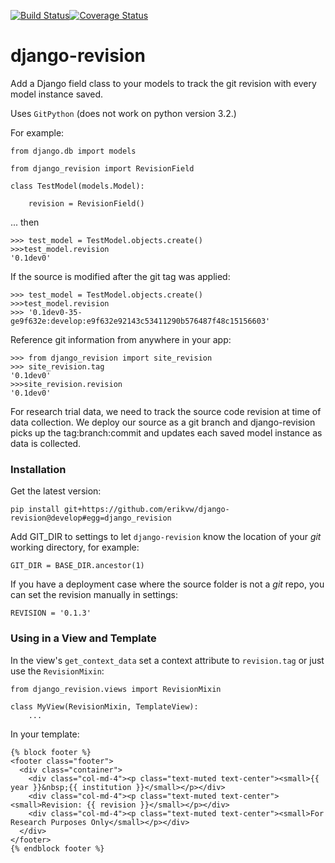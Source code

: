 [![Build Status](https://travis-ci.org/erikvw/django-revision.svg?branch=master)](https://travis-ci.org/erikvw/django-revision)[![Coverage Status](https://coveralls.io/repos/erikvw/django-revision/badge.svg)](https://coveralls.io/r/erikvw/django-revision)

# django-revision

Add a Django field class to your models to track the git revision with every model instance saved.

Uses `GitPython` (does not work on python version 3.2.)

For example:

    from django.db import models
    
    from django_revision import RevisionField
    
    class TestModel(models.Model):

        revision = RevisionField()

... then

    >>> test_model = TestModel.objects.create()
    >>>test_model.revision
    '0.1dev0'

If the source is modified after the git tag was applied:

    >>> test_model = TestModel.objects.create()
    >>>test_model.revision
    >>> '0.1dev0-35-ge9f632e:develop:e9f632e92143c53411290b576487f48c15156603'

Reference git information from anywhere in your app:

    >>> from django_revision import site_revision
    >>> site_revision.tag
    '0.1dev0'
    >>>site_revision.revision
    '0.1dev0'


For research trial data, we need to track the source code revision at time of data collection. We deploy our source as a git branch and django-revision picks up the tag:branch:commit and updates
each saved model instance as data is collected.

### Installation

Get the latest version:

    pip install git+https://github.com/erikvw/django-revision@develop#egg=django_revision

Add  GIT_DIR to settings to let `django-revision` know the location of your _git_ working directory, for example:

    GIT_DIR = BASE_DIR.ancestor(1)
    
If you have a deployment case where the source folder is not a _git_ repo, you can set the revision manually in settings:
	
    REVISION = '0.1.3'

### Using in a View and Template
In the view's `get_context_data` set a context attribute to `revision.tag` or just use the `RevisionMixin`:

    from django_revision.views import RevisionMixin

    class MyView(RevisionMixin, TemplateView):
        ...

In your template:

    {% block footer %} 
	<footer class="footer">
	  <div class="container">
	    <div class="col-md-4"><p class="text-muted text-center"><small>{{ year }}&nbsp;{{ institution }}</small></p></div>
	    <div class="col-md-4"><p class="text-muted text-center"><small>Revision: {{ revision }}</small></p></div>
	    <div class="col-md-4"><p class="text-muted text-center"><small>For Research Purposes Only</small></p></div>
	  </div>
	</footer>
    {% endblock footer %}

